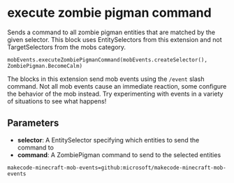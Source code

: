 # execute zombie pigman command

Sends a command to all zombie pigman entities that are matched by the given selector. This
block uses EntitySelectors from this extension and not TargetSelectors from the mobs
category.

```sig
mobEvents.executeZombiePigmanCommand(mobEvents.createSelector(), ZombiePigman.BecomeCalm)
```

The blocks in this extension send mob events using the `/event` slash command. Not all mob
events cause an immediate reaction, some configure the behavior of the mob instead. Try
experimenting with events in a variety of situations to see what happens!

## Parameters

* **selector**: A EntitySelector specifying which entities to send the command to
* **command**: A ZombiePigman command to send to the selected entities

```package
makecode-minecraft-mob-events=github:microsoft/makecode-minecraft-mob-events
```

